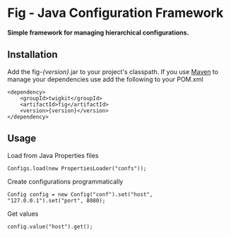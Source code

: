 Fig - Java Configuration Framework
========

**Simple framework for managing hierarchical configurations.**

Installation
------------

Add the fig-*{version}*.jar to your project's classpath. If you use [Maven][Maven] to manage your dependencies use add the following to your POM.xml

    <dependency>
        <groupId>twigkit</groupId>
        <artifactId>fig</artifactId>
        <version>{version}</version>
    </dependency>


Usage
-----

Load from Java Properties files

    Configs.load(new PropertiesLoader("confs"));

Create configurations programmatically

    Config config = new Config("conf").set("host", "127.0.0.1").set("port", 8080);

Get values

    config.value("host").get();

[TwigKit]: http://www.twigkit.com/
[Maven]: http://maven.apache.org/